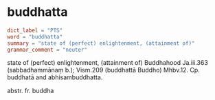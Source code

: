 # buddhatta

``` toml
dict_label = "PTS"
word = "buddhatta"
summary = "state of (perfect) enlightenment, (attainment of)"
grammar_comment = "neuter"
```

state of (perfect) enlightenment, (attainment of) Buddhahood Ja.iii.363 (sabbadhammānaṃ b.); Vism.209 (buddhattā Buddho) Mhbv.12. Cp. buddhatā and abhisambuddhatta.

abstr. fr. buddha

